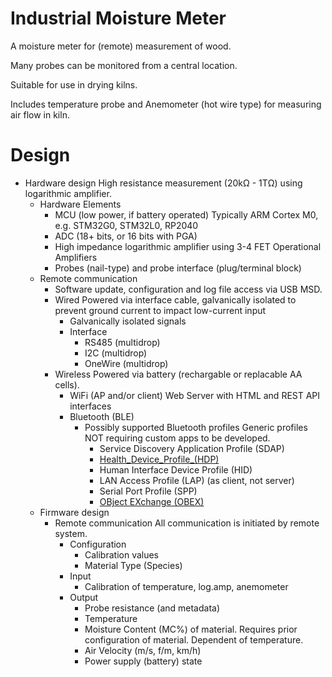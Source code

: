 # Industrial Moisture Meter

A moisture meter for (remote) measurement of wood.

Many probes can be monitored from a central location.

Suitable for use in drying kilns.

Includes temperature probe and Anemometer (hot wire type) for measuring air flow in kiln.

# Design

* Hardware design
  High resistance measurement (20kΩ - 1TΩ) using logarithmic amplifier.
  * Hardware Elements
    * MCU (low power, if battery operated)
      Typically ARM Cortex M0, e.g. STM32G0, STM32L0, RP2040
    * ADC (18+ bits, or 16 bits with PGA)
    * High impedance logarithmic amplifier using 3-4 FET Operational Amplifiers
    * Probes (nail-type) and probe interface (plug/terminal block)
  * Remote communication
    * Software update, configuration and log file access via USB MSD.
    * Wired
      Powered via interface cable, galvanically isolated to prevent ground current to impact low-current input
      * Galvanically isolated signals
      * Interface
        * RS485 (multidrop)
        * I2C (multidrop)
        * OneWire (multidrop)
    * Wireless
      Powered via battery (rechargable or replacable AA cells).
      * WiFi (AP and/or client)
        Web Server with HTML and REST API interfaces
      * Bluetooth (BLE)
        * Possibly supported Bluetooth profiles
          Generic profiles NOT requiring custom apps to be developed.
          * Service Discovery Application Profile (SDAP)
          * [Health_Device_Profile_(HDP)](https://en.wikipedia.org/wiki/List_of_Bluetooth_profiles#Health_Device_Profile_(HDP))
          * Human Interface Device Profile (HID)
          * LAN Access Profile (LAP) (as client, not server)
          * Serial Port Profile (SPP)
          * [OBject EXchange (OBEX)](https://en.wikipedia.org/wiki/OBject_EXchange)
  * Firmware design
    * Remote communication
      All communication is initiated by remote system.
      * Configuration
        * Calibration values
        * Material Type (Species)
      * Input
        * Calibration of temperature, log.amp, anemometer
      * Output
        * Probe resistance (and metadata)
        * Temperature
        * Moisture Content (MC%) of material.
          Requires prior configuration of material. Dependent of temperature.
        * Air Velocity (m/s, f/m, km/h)
        * Power supply (battery) state
        
        
